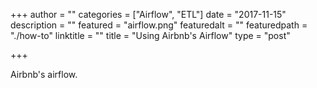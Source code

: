+++
author = ""
categories = ["Airflow", "ETL"]
date = "2017-11-15"
description = ""
featured = "airflow.png"
featuredalt = ""
featuredpath = "./how-to"
linktitle = ""
title = "Using Airbnb's Airflow"
type = "post"

+++


Airbnb's airflow.

